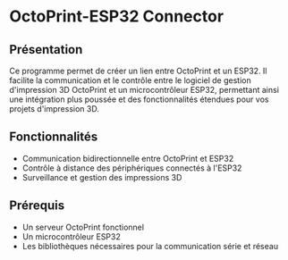 # OctoPrint-ESP32 Connector

## Présentation

Ce programme permet de créer un lien entre OctoPrint et un ESP32. Il facilite la communication et le contrôle entre le logiciel de gestion d'impression 3D OctoPrint et un microcontrôleur ESP32, permettant ainsi une intégration plus poussée et des fonctionnalités étendues pour vos projets d'impression 3D.

## Fonctionnalités

- Communication bidirectionnelle entre OctoPrint et ESP32
- Contrôle à distance des périphériques connectés à l'ESP32
- Surveillance et gestion des impressions 3D

## Prérequis

- Un serveur OctoPrint fonctionnel
- Un microcontrôleur ESP32
- Les bibliothèques nécessaires pour la communication série et réseau